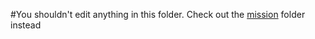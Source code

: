 #You shouldn't edit anything in this folder. Check out the [mission](https://github.com/a3g/a3g-framework/tree/master/mission) folder instead

